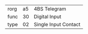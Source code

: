 
|    |   |   |
| -- | - | - |
| rorg | a5 | 4BS Telegram |
| func | 30 | Digital Input |
| type | 02 | Single Input Contact |
